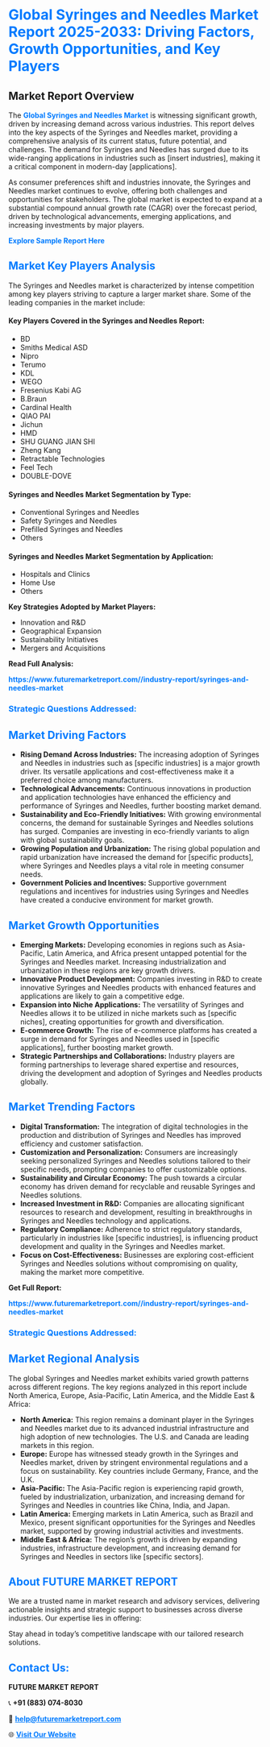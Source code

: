 <h1 style="color: #007BFF;">Global Syringes and Needles Market Report 2025-2033: Driving Factors, Growth Opportunities, and Key Players</h1>

<section id="overview">
<h2>Market Report Overview</h2>
<p>The <a href="https://www.futuremarketreport.com//industry-report/syringes-and-needles-market" style="color: #007BFF; text-decoration: none;"><strong>Global Syringes and Needles Market</strong></a> is witnessing significant growth, driven by increasing demand across various industries. This report delves into the key aspects of the Syringes and Needles market, providing a comprehensive analysis of its current status, future potential, and challenges. The demand for Syringes and Needles has surged due to its wide-ranging applications in industries such as [insert industries], making it a critical component in modern-day [applications].</p>
<p>As consumer preferences shift and industries innovate, the Syringes and Needles market continues to evolve, offering both challenges and opportunities for stakeholders. The global market is expected to expand at a substantial compound annual growth rate (CAGR) over the forecast period, driven by technological advancements, emerging applications, and increasing investments by major players.</p>
</section>

<section id="overview">
<p><a href="https://www.futuremarketreport.com//request-sample/reportId=79999" style="color: #007BFF; text-decoration: none;"><strong>Explore Sample Report Here</strong></a></p>
</section>

<section id="key-players">
<h2 style="color: #007BFF;">Market Key Players Analysis</h2>
<p>The Syringes and Needles market is characterized by intense competition among key players striving to capture a larger market share. Some of the leading companies in the market include:</p>
<h4>Key Players Covered in the Syringes and Needles Report:</h4>
<ul><li>BD</li><li>Smiths Medical ASD</li><li>Nipro</li><li>Terumo</li><li>KDL</li><li>WEGO</li><li>Fresenius Kabi AG</li><li>B.Braun</li><li>Cardinal Health</li><li>QIAO PAI</li><li>Jichun</li><li>HMD</li><li>SHU GUANG JIAN SHI</li><li>Zheng Kang</li><li>Retractable Technologies</li><li>Feel Tech</li><li>DOUBLE-DOVE</li></ul>
<h4>Syringes and Needles Market Segmentation by Type:</h4>
<ul><li>Conventional Syringes and Needles</li><li>Safety Syringes and Needles</li><li>Prefilled Syringes and Needles</li><li>Others</li></ul>

<h4>Syringes and Needles Market Segmentation by Application:</h4>
<ul><li>Hospitals and Clinics</li><li>Home Use</li><li>Others</li></ul>
<p><strong>Key Strategies Adopted by Market Players:</strong></p>
<ul>
<li>Innovation and R&D</li>
<li>Geographical Expansion</li>
<li>Sustainability Initiatives</li>
<li>Mergers and Acquisitions</li>
</ul>
</section>

<section>
<p><strong>Read Full Analysis: </strong></p><a href="https://www.futuremarketreport.com//industry-report/syringes-and-needles-market" style="color: #007BFF; text-decoration: none;"><strong>https://www.futuremarketreport.com//industry-report/syringes-and-needles-market</strong></a>
<h3 style="color: #007BFF;">Strategic Questions Addressed:</h3>
</section>

<section id="driving-factors">
<h2 style="color: #007BFF;">Market Driving Factors</h2>
<ul>
<li><strong>Rising Demand Across Industries:</strong> The increasing adoption of Syringes and Needles in industries such as [specific industries] is a major growth driver. Its versatile applications and cost-effectiveness make it a preferred choice among manufacturers.</li>
<li><strong>Technological Advancements:</strong> Continuous innovations in production and application technologies have enhanced the efficiency and performance of Syringes and Needles, further boosting market demand.</li>
<li><strong>Sustainability and Eco-Friendly Initiatives:</strong> With growing environmental concerns, the demand for sustainable Syringes and Needles solutions has surged. Companies are investing in eco-friendly variants to align with global sustainability goals.</li>
<li><strong>Growing Population and Urbanization:</strong> The rising global population and rapid urbanization have increased the demand for [specific products], where Syringes and Needles plays a vital role in meeting consumer needs.</li>
<li><strong>Government Policies and Incentives:</strong> Supportive government regulations and incentives for industries using Syringes and Needles have created a conducive environment for market growth.</li>
</ul>
</section>

<section id="growth-opportunities">
<h2 style="color: #007BFF;">Market Growth Opportunities</h2>
<ul>
<li><strong>Emerging Markets:</strong> Developing economies in regions such as Asia-Pacific, Latin America, and Africa present untapped potential for the Syringes and Needles market. Increasing industrialization and urbanization in these regions are key growth drivers.</li>
<li><strong>Innovative Product Development:</strong> Companies investing in R&D to create innovative Syringes and Needles products with enhanced features and applications are likely to gain a competitive edge.</li>
<li><strong>Expansion into Niche Applications:</strong> The versatility of Syringes and Needles allows it to be utilized in niche markets such as [specific niches], creating opportunities for growth and diversification.</li>
<li><strong>E-commerce Growth:</strong> The rise of e-commerce platforms has created a surge in demand for Syringes and Needles used in [specific applications], further boosting market growth.</li>
<li><strong>Strategic Partnerships and Collaborations:</strong> Industry players are forming partnerships to leverage shared expertise and resources, driving the development and adoption of Syringes and Needles products globally.</li>
</ul>
</section>

<section id="trending-factors">
<h2 style="color: #007BFF;">Market Trending Factors</h2>
<ul>
<li><strong>Digital Transformation:</strong> The integration of digital technologies in the production and distribution of Syringes and Needles has improved efficiency and customer satisfaction.</li>
<li><strong>Customization and Personalization:</strong> Consumers are increasingly seeking personalized Syringes and Needles solutions tailored to their specific needs, prompting companies to offer customizable options.</li>
<li><strong>Sustainability and Circular Economy:</strong> The push towards a circular economy has driven demand for recyclable and reusable Syringes and Needles solutions.</li>
<li><strong>Increased Investment in R&D:</strong> Companies are allocating significant resources to research and development, resulting in breakthroughs in Syringes and Needles technology and applications.</li>
<li><strong>Regulatory Compliance:</strong> Adherence to strict regulatory standards, particularly in industries like [specific industries], is influencing product development and quality in the Syringes and Needles market.</li>
<li><strong>Focus on Cost-Effectiveness:</strong> Businesses are exploring cost-efficient Syringes and Needles solutions without compromising on quality, making the market more competitive.</li>
</ul>
</section>

<section>
<p><strong>Get Full Report: </strong></p><a href="https://www.futuremarketreport.com//industry-report/syringes-and-needles-market" style="color: #007BFF; text-decoration: none;"><strong>https://www.futuremarketreport.com//industry-report/syringes-and-needles-market</strong></a>
<h3 style="color: #007BFF;">Strategic Questions Addressed:</h3>
</section>


<section id="regional-analysis">
<h2 style="color: #007BFF;">Market Regional Analysis</h2>
<p>The global Syringes and Needles market exhibits varied growth patterns across different regions. The key regions analyzed in this report include North America, Europe, Asia-Pacific, Latin America, and the Middle East & Africa:</p>
<ul>
<li><strong>North America:</strong> This region remains a dominant player in the Syringes and Needles market due to its advanced industrial infrastructure and high adoption of new technologies. The U.S. and Canada are leading markets in this region.</li>
<li><strong>Europe:</strong> Europe has witnessed steady growth in the Syringes and Needles market, driven by stringent environmental regulations and a focus on sustainability. Key countries include Germany, France, and the U.K.</li>
<li><strong>Asia-Pacific:</strong> The Asia-Pacific region is experiencing rapid growth, fueled by industrialization, urbanization, and increasing demand for Syringes and Needles in countries like China, India, and Japan.</li>
<li><strong>Latin America:</strong> Emerging markets in Latin America, such as Brazil and Mexico, present significant opportunities for the Syringes and Needles market, supported by growing industrial activities and investments.</li>
<li><strong>Middle East & Africa:</strong> The region’s growth is driven by expanding industries, infrastructure development, and increasing demand for Syringes and Needles in sectors like [specific sectors].</li>
</ul>
</section>

<footer>
<h2 style="color: #007BFF;">About FUTURE MARKET REPORT</h2>
<p>We are a trusted name in market research and advisory services, delivering actionable insights and strategic support to businesses across diverse industries. Our expertise lies in offering:</p>

<p>Stay ahead in today’s competitive landscape with our tailored research solutions.</p>

<h2 style="color: #007BFF;">Contact Us:</h2>
<p><strong>FUTURE MARKET REPORT</strong></p>
<p>📞 <strong>+91 (883) 074-8030</strong></p>
<p>📧 <strong><a href="mailto:help@futuremarketreport.com" style="color: #007BFF;">help@futuremarketreport.com</a></strong></p>
<p>🌐 <strong><a href="https://www.futuremarketreport.com/" style="color: #007BFF;">Visit Our Website</a></strong></p>
</footer>
